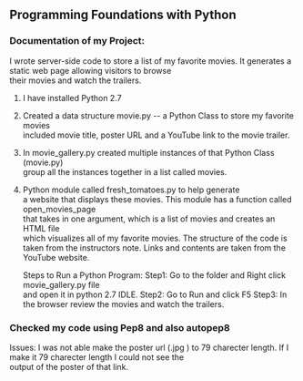 ## Programming Foundations with Python

### Documentation of my Project:

I wrote server-side code to store a list of my favorite movies.
It generates a static web page allowing visitors to browse\
 their movies and watch the trailers.

1. I have installed Python 2.7
2. Created a data structure movie.py -- a Python Class to store my favorite movies\
   included movie title, poster URL and a YouTube link to the movie trailer.
3. In movie_gallery.py created multiple instances of that Python Class (movie.py)\
   group all the instances together in a list called movies.
   
4. Python module called fresh_tomatoes.py to help generate\
   a website that displays these movies. 
   This module has a function called open_movies_page\
   that takes in one argument,
   which is a list of movies and creates an HTML file\
   which visualizes all of my favorite movies.
   The structure of the code is taken from the instructors note.
   Links and contents are taken from the YouTube website.
   
   Steps to Run a Python Program:
   Step1: Go to the folder and Right click movie_gallery.py file\
   and open it in python 2.7 IDLE.
   Step2: Go to Run and click F5
   Step3: In the browser review the movies and watch the trailers.
   
   
  ### Checked my code using Pep8 and also autopep8
   
   Issues:
   I was not able make the poster url (.jpg ) to 79 charecter length.
   If I make it 79 charecter length I could not see the\
   output of the poster of that link.
   
   
 

 

